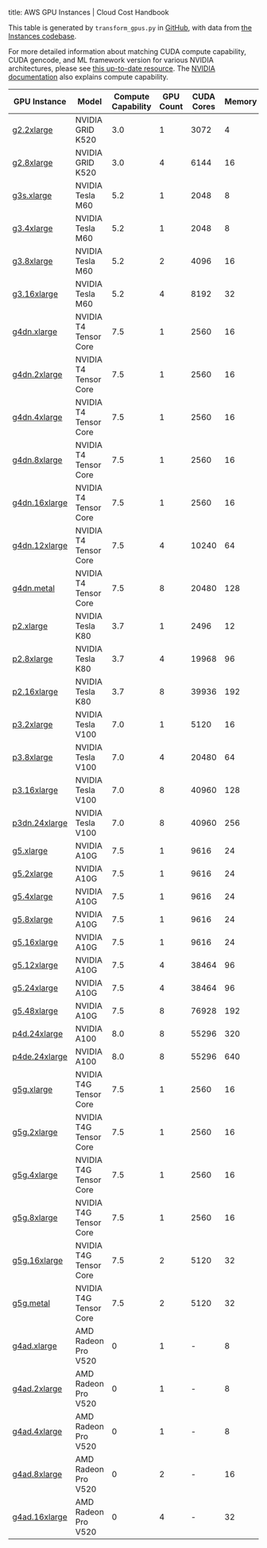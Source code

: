 title: AWS GPU Instances | Cloud Cost Handbook

This table is generated by `transform_gpus.py` in [GitHub](https://github.com/vantage-sh/handbook), with data from [the Instances codebase](https://github.com/vantage-sh/ec2instances.info).

For more detailed information about matching CUDA compute capability, CUDA gencode, and ML framework version for various NVIDIA architectures, please see [this up-to-date resource](https://arnon.dk/matching-sm-architectures-arch-and-gencode-for-various-nvidia-cards/). The [NVIDIA documentation](https://docs.nvidia.com/cuda/cuda-c-programming-guide/index.html#compute-capabilities) also explains compute capability.

| GPU Instance | Model | Compute Capability | GPU Count | CUDA Cores | Memory |
| - | - | - | - | - | - |
| [g2.2xlarge](https://instances.vantage.sh/aws/ec2/g2.2xlarge) | NVIDIA GRID K520 | 3.0 | 1 | 3072 | 4 |
| [g2.8xlarge](https://instances.vantage.sh/aws/ec2/g2.8xlarge) | NVIDIA GRID K520 | 3.0 | 4 | 6144 | 16 |
| [g3s.xlarge](https://instances.vantage.sh/aws/ec2/g3s.xlarge) | NVIDIA Tesla M60 | 5.2 | 1 | 2048 | 8 |
| [g3.4xlarge](https://instances.vantage.sh/aws/ec2/g3.4xlarge) | NVIDIA Tesla M60 | 5.2 | 1 | 2048 | 8 |
| [g3.8xlarge](https://instances.vantage.sh/aws/ec2/g3.8xlarge) | NVIDIA Tesla M60 | 5.2 | 2 | 4096 | 16 |
| [g3.16xlarge](https://instances.vantage.sh/aws/ec2/g3.16xlarge) | NVIDIA Tesla M60 | 5.2 | 4 | 8192 | 32 |
| [g4dn.xlarge](https://instances.vantage.sh/aws/ec2/g4dn.xlarge) | NVIDIA T4 Tensor Core | 7.5 | 1 | 2560 | 16 |
| [g4dn.2xlarge](https://instances.vantage.sh/aws/ec2/g4dn.2xlarge) | NVIDIA T4 Tensor Core | 7.5 | 1 | 2560 | 16 |
| [g4dn.4xlarge](https://instances.vantage.sh/aws/ec2/g4dn.4xlarge) | NVIDIA T4 Tensor Core | 7.5 | 1 | 2560 | 16 |
| [g4dn.8xlarge](https://instances.vantage.sh/aws/ec2/g4dn.8xlarge) | NVIDIA T4 Tensor Core | 7.5 | 1 | 2560 | 16 |
| [g4dn.16xlarge](https://instances.vantage.sh/aws/ec2/g4dn.16xlarge) | NVIDIA T4 Tensor Core | 7.5 | 1 | 2560 | 16 |
| [g4dn.12xlarge](https://instances.vantage.sh/aws/ec2/g4dn.12xlarge) | NVIDIA T4 Tensor Core | 7.5 | 4 | 10240 | 64 |
| [g4dn.metal](https://instances.vantage.sh/aws/ec2/g4dn.metal) | NVIDIA T4 Tensor Core | 7.5 | 8 | 20480 | 128 |
| [p2.xlarge](https://instances.vantage.sh/aws/ec2/p2.xlarge) | NVIDIA Tesla K80 | 3.7 | 1 | 2496 | 12 |
| [p2.8xlarge](https://instances.vantage.sh/aws/ec2/p2.8xlarge) | NVIDIA Tesla K80 | 3.7 | 4 | 19968 | 96 |
| [p2.16xlarge](https://instances.vantage.sh/aws/ec2/p2.16xlarge) | NVIDIA Tesla K80 | 3.7 | 8 | 39936 | 192 |
| [p3.2xlarge](https://instances.vantage.sh/aws/ec2/p3.2xlarge) | NVIDIA Tesla V100 | 7.0 | 1 | 5120 | 16 |
| [p3.8xlarge](https://instances.vantage.sh/aws/ec2/p3.8xlarge) | NVIDIA Tesla V100 | 7.0 | 4 | 20480 | 64 |
| [p3.16xlarge](https://instances.vantage.sh/aws/ec2/p3.16xlarge) | NVIDIA Tesla V100 | 7.0 | 8 | 40960 | 128 |
| [p3dn.24xlarge](https://instances.vantage.sh/aws/ec2/p3dn.24xlarge) | NVIDIA Tesla V100 | 7.0 | 8 | 40960 | 256 |
| [g5.xlarge](https://instances.vantage.sh/aws/ec2/g5.xlarge) | NVIDIA A10G | 7.5 | 1 | 9616 | 24 |
| [g5.2xlarge](https://instances.vantage.sh/aws/ec2/g5.2xlarge) | NVIDIA A10G | 7.5 | 1 | 9616 | 24 |
| [g5.4xlarge](https://instances.vantage.sh/aws/ec2/g5.4xlarge) | NVIDIA A10G | 7.5 | 1 | 9616 | 24 |
| [g5.8xlarge](https://instances.vantage.sh/aws/ec2/g5.8xlarge) | NVIDIA A10G | 7.5 | 1 | 9616 | 24 |
| [g5.16xlarge](https://instances.vantage.sh/aws/ec2/g5.16xlarge) | NVIDIA A10G | 7.5 | 1 | 9616 | 24 |
| [g5.12xlarge](https://instances.vantage.sh/aws/ec2/g5.12xlarge) | NVIDIA A10G | 7.5 | 4 | 38464 | 96 |
| [g5.24xlarge](https://instances.vantage.sh/aws/ec2/g5.24xlarge) | NVIDIA A10G | 7.5 | 4 | 38464 | 96 |
| [g5.48xlarge](https://instances.vantage.sh/aws/ec2/g5.48xlarge) | NVIDIA A10G | 7.5 | 8 | 76928 | 192 |
| [p4d.24xlarge](https://instances.vantage.sh/aws/ec2/p4d.24xlarge) | NVIDIA A100 | 8.0 | 8 | 55296 | 320 |
| [p4de.24xlarge](https://instances.vantage.sh/aws/ec2/p4de.24xlarge) | NVIDIA A100 | 8.0 | 8 | 55296 | 640 |
| [g5g.xlarge](https://instances.vantage.sh/aws/ec2/g5g.xlarge) | NVIDIA T4G Tensor Core | 7.5 | 1 | 2560 | 16 |
| [g5g.2xlarge](https://instances.vantage.sh/aws/ec2/g5g.2xlarge) | NVIDIA T4G Tensor Core | 7.5 | 1 | 2560 | 16 |
| [g5g.4xlarge](https://instances.vantage.sh/aws/ec2/g5g.4xlarge) | NVIDIA T4G Tensor Core | 7.5 | 1 | 2560 | 16 |
| [g5g.8xlarge](https://instances.vantage.sh/aws/ec2/g5g.8xlarge) | NVIDIA T4G Tensor Core | 7.5 | 1 | 2560 | 16 |
| [g5g.16xlarge](https://instances.vantage.sh/aws/ec2/g5g.16xlarge) | NVIDIA T4G Tensor Core | 7.5 | 2 | 5120 | 32 |
| [g5g.metal](https://instances.vantage.sh/aws/ec2/g5g.metal) | NVIDIA T4G Tensor Core | 7.5 | 2 | 5120 | 32 |
| [g4ad.xlarge](https://instances.vantage.sh/aws/ec2/g4ad.xlarge) | AMD Radeon Pro V520 | 0 | 1 | - | 8 |
| [g4ad.2xlarge](https://instances.vantage.sh/aws/ec2/g4ad.2xlarge) | AMD Radeon Pro V520 | 0 | 1 | - | 8 |
| [g4ad.4xlarge](https://instances.vantage.sh/aws/ec2/g4ad.4xlarge) | AMD Radeon Pro V520 | 0 | 1 | - | 8 |
| [g4ad.8xlarge](https://instances.vantage.sh/aws/ec2/g4ad.8xlarge) | AMD Radeon Pro V520 | 0 | 2 | - | 16 |
| [g4ad.16xlarge](https://instances.vantage.sh/aws/ec2/g4ad.16xlarge) | AMD Radeon Pro V520 | 0 | 4 | - | 32 |
